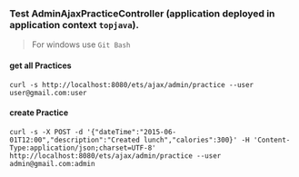 ### Test AdminAjaxPracticeController (application deployed in application context `topjava`).
> For windows use `Git Bash`

#### get all Practices
`curl -s http://localhost:8080/ets/ajax/admin/practice --user user@gmail.com:user`

#### create Practice
`curl -s -X POST -d '{"dateTime":"2015-06-01T12:00","description":"Created lunch","calories":300}' -H 'Content-Type:application/json;charset=UTF-8' http://localhost:8080/ets/ajax/admin/practice --user admin@gmail.com:admin`